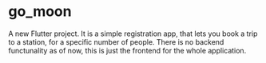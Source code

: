 # go_moon

A new Flutter project.
It is a simple registration app, that lets you book a trip to a station, for a specific number of people.
There is no backend functunality as of now, this is just the frontend for the whole application.
